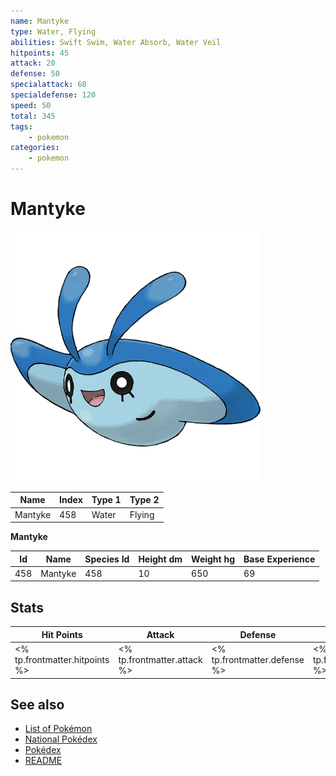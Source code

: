 ```yaml
---
name: Mantyke
type: Water, Flying
abilities: Swift Swim, Water Absorb, Water Veil
hitpoints: 45
attack: 20
defense: 50
specialattack: 60
specialdefense: 120
speed: 50
total: 345
tags:
    - pokemon
categories:
    - pokemon
---
```


# Mantyke


![Mantyke](images/458.png)

| **Name** | **Index** | **Type 1** | **Type 2** |
|----|----|----|----|
| Mantyke | 458 | Water | Flying  |

**Mantyke** 




| **Id** | **Name** | **Species Id** | **Height dm** | **Weight hg** | **Base Experience** |
|--------|----------|----------------|------------|------------|---------------------|
| 458 | Mantyke | 458 | 10 | 650 | 69 |



## Stats

| **Hit Points** | **Attack** | **Defense** | **Special Attack** | **Special Defense** | **Speed** | **Total** |
|----------------|------------|-------------|--------------------|---------------------|-----------|-----------|
| <% tp.frontmatter.hitpoints %> | <% tp.frontmatter.attack %> | <% tp.frontmatter.defense %> | <% tp.frontmatter.specialattack %> | <% tp.frontmatter.specialdefense %> | <% tp.frontmatter.speed %> | <% tp.frontmatter.total %> |

## See also

- [List of Pokémon](../pokemon.md)
- [National Pokédex](../national_pokedex.md)
- [Pokédex](../pokedex.md)
- [README](../README.md)

